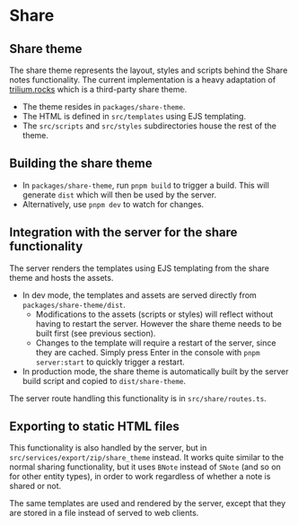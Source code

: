 # Share
## Share theme

The share theme represents the layout, styles and scripts behind the Share notes functionality. The current implementation is a heavy adaptation of [trilium.rocks](https://trilium.rocks/) which is a third-party share theme.

*   The theme resides in `packages/share-theme`.
*   The HTML is defined in `src/templates` using EJS templating.
*   The `src/scripts` and `src/styles` subdirectories house the rest of the theme.

## Building the share theme

*   In `packages/share-theme`, run `pnpm build` to trigger a build. This will generate `dist` which will then be used by the server.
*   Alternatively, use `pnpm dev` to watch for changes.

## Integration with the server for the share functionality

The server renders the templates using EJS templating from the share theme and hosts the assets.

*   In dev mode, the templates and assets are served directly from `packages/share-theme/dist`.
    *   Modifications to the assets (scripts or styles) will reflect without having to restart the server. However the share theme needs to be built first (see previous section).
    *   Changes to the template will require a restart of the server, since they are cached. Simply press Enter in the console with `pnpm server:start` to quickly trigger a restart.
*   In production mode, the share theme is automatically built by the server build script and copied to `dist/share-theme`.

The server route handling this functionality is in `src/share/routes.ts`.

## Exporting to static HTML files

This functionality is also handled by the server, but in `src/services/export/zip/share_theme` instead. It works quite similar to the normal sharing functionality, but it uses `BNote` instead of `SNote` (and so on for other entity types), in order to work regardless of whether a note is shared or not.

The same templates are used and rendered by the server, except that they are stored in a file instead of served to web clients.